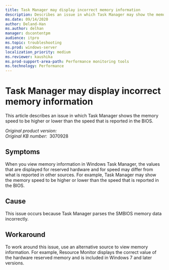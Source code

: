```yaml
---
title: Task Manager may display incorrect memory information
description: Describes an issue in which Task Manager may show the memory speed to be higher or lower than the speed that is reported in the BIOS.
ms.date: 09/14/2020
author: Deland-Han
ms.author: delhan
manager: dscontentpm
audience: itpro
ms.topic: troubleshooting
ms.prod: windows-server
localization_priority: medium
ms.reviewer: kaushika
ms.prod-support-area-path: Performance monitoring tools
ms.technology: Performance
---
```

# Task Manager may display incorrect memory information

This article describes an issue in which Task Manager shows the memory speed to be higher or lower than the speed that is reported in the BIOS.

_Original product version:_ &nbsp;  
_Original KB number:_ &nbsp;3070928

## Symptoms

When you view memory information in Windows Task Manager, the values that are displayed for reserved hardware and for speed may differ from what is reported in other sources. For example, Task Manager may show the memory speed to be higher or lower than the speed that is reported in the BIOS.

## Cause

This issue occurs because Task Manager parses the SMBIOS memory data incorrectly.

## Workaround

To work around this issue, use an alternative source to view memory information. For example, Resource Monitor displays the correct value of the hardware reserved memory and is included in Windows 7 and later versions.
